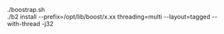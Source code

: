 ./boostrap.sh  
./b2 install --prefix=/opt/lib/boost/x.xx threading=multi --layout=tagged --with-thread -j32
